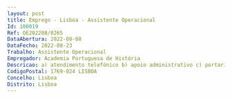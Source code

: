 ```yaml
--- 
layout: post
title: Emprego - Lisboa - Assistente Operacional
Id: 100019
Ref: OE202208/0265
DataAbertura: 2022-08-08
DataFecho: 2022-08-23
Trabalho: Assistente Operacional
Empregador: Academia Portuguesa de História
Descricao: a) atendimento telefónico b) apoio administrativo c) portaria e atendimento ao público d) Apoiar na realização de Colóquios e Seminários e) Zelar pela conservação, segurança das instalações bem como outras funções não especificadas, mas no mesmo âmbito.
CodigoPostal: 1769-024 LISBOA
Concelho: Lisboa
Distrito: Lisboa
--- 
```

